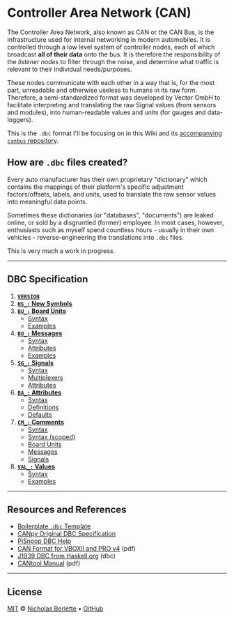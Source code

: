 # Controller Area Network (CAN)

The Controller Area Network, also known as CAN or the CAN Bus, is the infrastructure used for internal networking in modern automobiles. It is controlled through a low level system of controller nodes, each of which broadcast **all of their data** onto the bus. It is therefore the responsibility of the *listener nodes* to filter through the noise, and determine what traffic is relevant to their individual needs/purposes.

These nodes communicate with each other in a way that is, for the most part, unreadable and otherwise useless to humans in its raw form. Therefore, a semi-standardized format was developed by Vector GmbH to facilitate interpreting and translating the raw Signal values (from sensors and modules), into human-readable values and units (for gauges and data-loggers).  

This is the `.dbc` format I'll be focusing on in this Wiki and its [accompanying `canbus` repository](https://github.com/nberlette/canbus).

## How are `.dbc` files created?

Every auto manufacturer has their own proprietary "dictionary" which contains the mappings of their platform's specific adjustment factors/offsets, labels, and units, used to translate the raw sensor values into meaningful data points.  

Sometimes these dictionaries (or "databases", "documents") are leaked online, or sold by a disgruntled (former) employee. In most cases, however, enthusiasts such as myself spend countless hours - usually in their own vehicles - reverse-engineering the translations into `.dbc` files.  

This is very much a work in progress.

---

## DBC Specification

1. **[`VERSION`](./Version)**
2. **[`NS_:` New Symbols](./New-Symbols)**
3. **[`BU_:` Board Units](./Board-Units)**
   - [Syntax](./Board-Units#syntax)
   - [Examples](./Board-Units#examples)
4. **[`BO_:` Messages](./Messages)**
   - [Syntax](./Messages#syntax)
   - [Attributes](./Messages#attributes)
   - [Examples](./Messages#examples)
5. **[`SG_:` Signals](./Signals)**
   - [Syntax](./Signals#syntax)
   - [Multiplexers](./Signals#multiplexers)
   - [Attributes](./Signals#attributes)
6. **[`BA_:` Attributes](./Attributes)**
   - [Syntax](./Attributes#syntax)
   - [Definitions](./Attributes#attribute-definitions-badef)
   - [Defaults](./Attributes#attribute-defaults-badefdef)
7. **[`CM_:` Comments](./Comments)**
   - [Syntax](./Comments#syntax-global)
   - [Syntax (scoped)](./Comments#syntax-scoped)
   - [Board Units](./Comments#board-unitboard-unitsmd)
   - [Messages](./Comments#messagemessagesmd)
   - [Signals](./Comments#signalsignalsmd)
8. **[`VAL_:` Values](./Values)**
   - [Syntax](./Values#syntax)
   - [Examples](./Values#examples)

---  

## Resources and References

- [Boilerplate `.dbc` Template](https://github.com/nberlette/canbus/wiki/Boilerplate-Template)
- [CANpy Original DBC Specification](https://github.com/stefanhoelzl/CANpy/blob/master/docs/DBC_Specification.md)
- [PiSnoop DBC Help](http://pisnoop.s3.amazonaws.com/snoop_help_dbc.htm)
- [CAN Format for VBOXII and PRO v4](http://www.racelogic.co.uk/_downloads/vbox/Application_Notes/CAN%20Format%20for%20VBOXII%20and%20PRO%20v4.pdf) (pdf)
- [J1939 DBC from Haskell.org](https://hackage.haskell.org/package/ecu-0.0.8/src/src/j1939_utf8.dbc) (dbc)
- [CANtool Manual](http://www.ingenieurbuerobecker.de/downloads/CANtool_Manual.pdf) (pdf)

---  

## License

[MIT](https://mit-license.org) © [Nicholas Berlette](https://github.com/nberlette) • [GitHub](https://github.com/nberlette/canbus)
